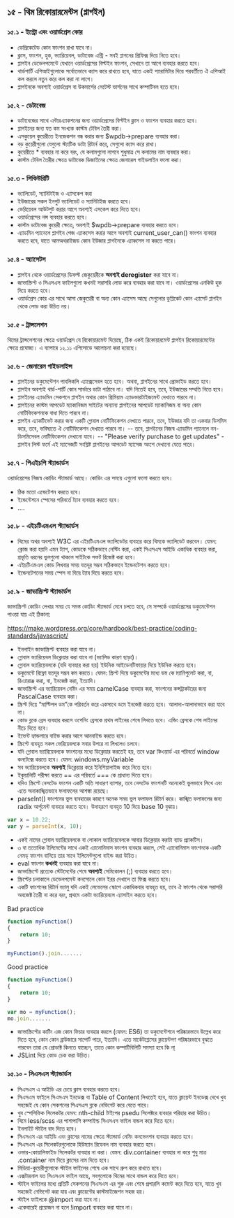 ## ১৫ - থিম রিকোয়ারমেন্টস (প্লাগইন)

### ১৫.১ - ইন্ট্রো এবং ওয়ার্ডপ্রেস কোর

- ডেপ্রিকেটেড কোন ফাংশন রাখা যাবে না।
- ক্লাস, ফাংশন, হুক, ভ্যারিয়েবল, ডাটাবেজ এন্ট্রি - সবই প্লাগনের প্রিফিক্স দিয়ে নিতে হবে।
- প্লাগইন ডেভেলপমেন্টে যেখানে ওয়ার্ডপ্রেসের বিল্টইন ফাংশন, সেখানে তা আগে ব্যবহার করতে হবে।
- থার্ডপার্টি এপিআইগুলোকে সর্বোতভাবে ক্যাস করে রাখতে হবে, যাতে একই প্যারামিটার দিয়ে পরবর্তীতে ঐ এপিআই কল করলে নতুন করে কল করা না লাগে।
- প্লাগইনকে অবশ্যই ওয়ার্ডপ্রেস বা উকমার্সের লেটেস্ট ভার্সনের সাথে কম্পাটিবল হতে হবে।

### ১৫.২ - ডেটাবেজ 

- ডাটাবেজের সাথে এন্টারএ্যাকশনের জন্য ওয়ার্ডপ্রেসের বিল্টইন ক্লাস ও ফাংশন ব্যবহার করতে হবে।
- প্লাগইনের জন্য যত কম সংখ্যক কাস্টম টেবিল তৈরী করা।
- এসকুয়েল কুয়েরীতে ইনজেকশন বন্ধ করার জন্য $wpdb->prepare ব্যবহার করা।
- বড় কুয়েরীগুলো যেগুলো স্ট্যাটিক ডাটা রিটার্ন করে, সেগুলো ক্যাস করে রাখা।
- কুয়েরীতে * ব্যবহার না করে বরং, যে কলামগুলো লাগবে শুধুমাত্র সে কলামের নাম ব্যবহার করা।
- কাস্টম টেবিল তৈরীর ক্ষেত্রে ডাটাবেক ডিজাইনের ক্ষেত্রে জেনারেল গাইডলাইন ফলো করা।

### ১৫.৩ - সিকিউরিটি

- ভ্যালিডেট, স্যানিটাইজ ও এ্যাসকেপ করা
- ইউজারের সকল ইনপুট ভ্যালিডেট ও স্যানিটাইজ করতে হবে।
- ভেরিয়েবল আউটপুট করার আগে অবশ্যই এসকেপ করে নিতে হবে।
- ওয়ার্ডপ্রেসের নন্স ব্যবহার করতে হবে।
- কাস্টম ডাটাবেজ কুয়েরী ক্ষেত্রে, অবশ্যই $wpdb->prepare ব্যবহার করতে হবে।
- এ্যাডমিন প্যানেলে প্লাগইন পেজ এ্যাকসেস করার আগে অবশ্যই current_user_can() ফাংশন ব্যবহার করতে হবে, যাতে আনঅথরাইজড কোন ইউজার প্লাগইনকে এ্যাকসেস না করতে পারে।

### ১৫.৪ - অ্যাসেটস

- প্লাগইন থেকে ওয়ার্ডপ্রেসের ডিফল্ট জেকুয়েরীকে **অবশ্যই deregister** করা যাবে না।
- জাভাস্ক্রিপ্ট ও সিএসএস ফাইলগুলো কখনই সরাসরি লোড করে ব্যবহার করা যাবে না। ওয়ার্ডপ্রেসের এনকিউ হুক দিয়ে করতে হবে।
- ওয়ার্ডপ্রেস কোর এর সাথে আসা জেকুয়েরী বা অন্য কোন এ্যাসেস আছে সেগুলোর ডুপ্লিকেট কোন এ্যাসেট প্লাগইন থেকে লোড করা উচিত নয়।

### ১৫.৫ - ট্রান্সলেশন

থিমের  ট্রান্সলেশনের ক্ষেত্রে ওয়ার্ডপ্রেস যে রিকোয়ারমেন্ট দিয়েছে, ঠিক একই রিকোয়ারমেন্ট প্লাগইন রিকোয়ারমেন্টের ক্ষেত্রে প্রযোজ্য। এ ব্যাপারে ১২.১১ এপিসোডে আলোচনা করা হয়েছে।

### ১৫.৬ - জেনারেল গাইডলাইন্স

- প্লাগইনের ডকুমেন্টেশন পাবলিকলি এ্যাক্সেসেবল হতে হবে। অথবা, প্লাগইনের সাথে প্রোভাইড করতে হবে।
- প্লাগইন অবশ্যই থার্ড-পার্টি কোন সার্ভারে ডাটা পাঠাবে না। যদি নিতেই হবে, তবে, ইউজারের সম্মতি নিতে হবে।
- প্লাগইনের এ্যাডমিন সেকশনে প্লাগইন অথার কোন প্রিমিয়াম এ্যাডভারটাইজমেন্ট দেখাতে পারবে না।
- প্লাগইনের কাস্টম আপডেট ম্যাকানিজম সাইটের অন্যান্য প্লাগইনের আপডেট ম্যাকানিজম বা অন্য কোন নোটিফিকেশনকে বাধা দিতে পারবে না।
- প্লাগইন এ্যাকটিভেট করার জন্য একটি গ্লোবাল নোটিফিকেশন দেখাতে পারবে, তবে, ইউজার যদি তা একবার ডিসমিস করে, তবে, ভবিষ্যতে ঐ নোটিফিকেশন দেখাতে পারবে না।
	-- তবে, প্লাগইনের নিজস্ব এ্যাডমিন প্যানেলে নন-ডিসমিসেবল নোটিফিকেশন দেখানো যাবে।
	-- "Please verify purchase to get updates" - প্লাগইন লিস্ট ফর্মে এই ম্যাসেজটি সংশ্লিষ্ট প্লাগইনের আপডেট ম্যাসেজ অংশে দেখানো যেতে পারে।

### ১৫.৭ - পিএইচপি স্ট্যান্ডার্ডস

ওয়ার্ডপ্রেসের নিজস্ব কোডিং স্ট্যান্ডার্ড আছে। কোডিং এর সময়ে এগুলো ফলো করতে হবে।

- ঠিক মতো এন্ডেটেশন করতে হবে।
- ইন্ডেন্টেশনে স্পেসের পরিবর্তে ট্যাব ব্যবহার করতে হবে।
- ....

### ১৫.৮ - এইচটিএমএল স্ট্যান্ডার্ডস

- থিমের অথর অবশ্যই W3C এর এইচটিএমএল ভ্যালিডেটর ব্যবহার করে থিমকে ভ্যালিডেট করবেন। যেমন: ক্লোজ করা হয়নি এমন ট্যাগ, কোডকে সঠিকভাবে নেস্টিং করা, একই সিএসএস আইডি একাধিক ব্যবহার করা, প্রভৃতি ধরনের ভুলগুলো থাকলে সাইটকে সফট রিজেক্ট করা হবে।
-  এইচটিএমএল কোড লিখবার সময় যতদূর সম্ভব সঠিকভাবে ইন্ডেনটেশন করতে হবে।
- ইন্ডেনটেশনের সময় স্পেস না দিয়ে ট্যাব দিয়ে করতে হবে।

### ১৫.৯ - জাভাস্ক্রিপ্ট স্ট্যান্ডার্ডস

জাভাস্ক্রিপ্ট কোডিং লেখার সময় যে সমস্ত কোডিং স্ট্যান্ডার্ড মেনে চলতে হবে, সে সম্পর্কে ওয়ার্ডপ্রেসের ডকুমেন্টেশন পাওয়া যায় এই ঠিকানা:

https://make.wordpress.org/core/hardbook/best-practice/coding-standards/javascript/

- ইনলাইন জাভাস্ক্রিপ্ট ব্যবহার করা যাবে না।
- গ্লোবাল ভ্যারিয়েবল ডিক্লেয়ার করা যাবে না (ভ্যালিড কারণ ছাড়া)।
- গ্লোবাল ভ্যারিয়েবলকে (যদি ব্যবহার করা হয়) ইউনিক আইডেনটিফায়ার দিয়ে ইউনিক করতে হবে।
- ডকুমেন্টে রিফ্লো যতদূর সম্ভব কম করতে। যেমন: স্ক্রিপ্ট দিয়ে ডকুমেন্টের মধ্যে ডম কে ম্যানিপুলেট করা, বা, রিএ্যারাঞ্জ করা, বা, ইনজেক্ট করা, ইত্যাদি।
- জাভাস্ক্রিপ্ট এর ভ্যারিয়েবল নেমিং এর সময় camelCase ব্যবহার করা, ফাংশনের কন্সট্রাকটরের জন্য PascalCase ব্যবহার করা।
- স্ক্রিপ্ট দিয়ে “মাল্টিপল ডম”কে পরিবর্তন করে একসাথে ডমে ইনজেক্ট করতে হবে। আলাদা-আলাদাভাবে করা যাবে না।
- কোড ব্লকে ব্রেস ব্যবহার করলে ওপেনিং ব্রেসকে প্রথম লাইনের শেষে লিখতে হবে। এন্ডিং ব্রেসকে শেষ লাইনের নীচে দিতে হবে।
- ইভেন্ট হ্যান্ডলারে বাইন্ড করার আগে আনবাইন্ড করতে হবে।
- স্ক্রিপ্টে ব্যবহৃত সকল ভেরিয়েবলকে সবার উপরে না লিখলেও চলবে।
- যদি গ্লোবাল ভ্যারিয়েবলকে ফাংশনের মধ্যে ডিক্লেয়ার করতেই হয়, তবে var কিওয়ার্ড এর পরিবর্তে window কনটেক্সে করতে হবে। যেমন: windows.myVariable
- সব ভ্যারিয়েবলকে **অবশ্যই** ডিক্লেয়ার করে ইনিশিয়ালাইজ করে নিতে হবে।
- ইকুয়ালিটি পরীক্ষা করতে == এর পরিবর্তে === কে প্রাধান্য দিতে হবে।
- যদিও স্ক্রিপ্টে নেসটেড ফাংশন একটি অতি সাধারণ ব্যাপার, তবে নেসটেড ফাংশনটি অনেকেই ভুলভাবে লিখে এবং এতে অনাকাঙ্খিতভাবে ফলাফলের আশঙ্কা রয়েছে।
- parseInt() ফাংশনের ভুল ব্যবহারের কারণে অনেক সময় ভুল ফলাফল রিটার্ন করে। কাঙ্খিত ফলাফলের জন্য radix আর্গুমেন্ট ব্যবহার করতে হবে। উদাহরণে ব্যবহৃত 10 দিয়ে base 10 বুঝায়।

```javascript
var x = 10.22;
var y = parseInt(x, 10);
```

- একই নামের গ্লোবাল ভ্যারিয়েবলকে বা লোকাল ভ্যারিয়েবেলকে আবার ডিক্লেয়ার করাটা ব্যাড প্র্যাকটিস।
- ৩ বা ততোধিক ইলিমেন্টের সাথে একই এ্যানোনিমাস ফাংশন ব্যবহার করলে, সেই এ্যানোনিমাস ফাংশনকে একটি নেমড্‌ ফাংশন বানিয়ে তার সাথে ইলিমেন্টগুলো বাইন্ড করা উচিত।
- eval ফাংশন **কখনই** ব্যবহার করা যাবে না।
- জাভাস্ক্রিপ্টে প্রত্যেক স্টেটমেন্টের শেষে **অবশ্যই** সেমিকোলন (;) ব্যবহার করতে হবে।
- স্ক্রিপ্টের চলাকালে ডেভেলপমেন্ট কনসোলে কোন ইরর দেখালে তা ফিক্স করতে হবে।
- একটি ফাংশনের রিটার্ন ভ্যালু যদি একই লেভেলের স্কোপে একাধিকবার ব্যবহৃত হয়, তবে ঐ ফাংশন থেকে সরাসরি অবজেক্ট তৈরী না করে বরং, প্রথমে একটা ভ্যারিয়েবলে এ্যাসাইন করতে হবে।

Bad practice

```javascript
function myFunction()
{
	return 10;
}

myFunction().join.......
```

Good practice

```javascript
function myFunction()
{
	return 10;
}

var mo = myFunction();
mo.join.......
```

- জাভাস্ক্রিপ্টের কাটিং এজ কোন ফিচার ব্যবহার করলে (যেমন: ES6) তা ডকুমেন্টেশনে পরিষ্কারভাবে উল্লেখ করে দিতে হবে, কোন কোন ব্রাউজারে সাপোর্ট পারে, ইত্যাদি। এতে মার্কেটপ্লেসের ক্লায়েন্টগণ পরিষ্কারভাবে বুঝতে পারবেন তারা যে প্রোডাক্ট কিনতে যাচ্ছেন, তাতে কোন কম্পাটিবিলিটি সমস্যা হবে কি না্
- JSLint দিয়ে কোড চেক করা উচিত।

### ১৫.১০ - সিএসএস স্ট্যান্ডার্ডস

- সিএসএস এ আইডি এর চেয়ে ক্লাস ব্যবহার করতে হবে।
- সিএসএস ফাইলে সিএসএস ইনডেক্স বা Table of Content লিখতেই হবে, যাতে ক্লায়েন্ট ইনডেক্স দেখে খুব সহজেই যে কোন সেকশনের সিএসএস ব্লকে নেভিগেট করে যেতে পারে।
- খুব স্পেসিফিক সিলেকটর যেমন: nth-child টাইপের psedu সিলেক্টরে ব্যবহার পরিহার করা উচিত।
- থিমে less/scss এর পাশাপাশি কম্পাইল্ড সিএসএস ফাইল বান্ডল করে দিতে হবে।
- ইনলাইট স্টাইল বাদ দিতে হবে।
- সিএসএস এর আইডি এবং ক্লাসের নামের ক্ষেত্রে স্ট্যান্ডার্ড নেমিং কনভেনশন ব্যবহার করতে হবে।
- সিএসএস এর সিলেকটরগুলোকে হিউম্যান রিডেবল নাম ব্যবহার করতে হবে।
- ওভার-কোয়ালিফাইড সিলেকটর ব্যবহার না করা। যেমন: div.container ব্যবহার না করে শুধু মাত্র .container নাম দিয়ে ক্লাসের নাম দিতে হবে।
- মিডিয়া-কুয়েরীগুলোকে স্টাইল ফাইলের শেষে এক সাথে গ্রুপ করে রাখতে হবে।
- এক্সটারনাল যত সিএসএস ফাইল আছে, সবগুলোকে থিমের সাথে বান্ডল করে দিতে হবে।
- স্টাইল ফাইলের মধ্যে প্রতিটি সেকশনের সিএসএস এর শুরু এবং শেষে প্রপারলি কমেন্ট করে দিতে হবে, যাতে খুব সহজেই নেভিগেট করা যায় এবং ক্লায়েন্টের কাস্টমাইজেশন সহজ হয়।
- স্টাইল ফাইলকে @import করা যাবে না।
- একেবারেই প্রয়োজন না হলে !import ব্যবহার করা যাবে না।
